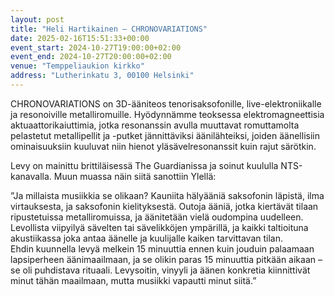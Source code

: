 ```yaml
---
layout: post
title: "Heli Hartikainen – CHRONOVARIATIONS"
date: 2025-02-16T15:51:33+00:00
event_start: 2024-10-27T19:00:00+02:00
event_end: 2024-10-27T20:00:00+02:00
venue: "Temppeliaukion kirkko"
address: "Lutherinkatu 3, 00100 Helsinki"
---
```


CHRONOVARIATIONS on 3D-ääniteos tenorisaksofonille, live-elektroniikalle ja resonoiville metalliromuille. Hyödynnämme teoksessa elektromagneettisia aktuaattorikaiuttimia, jotka resonanssin avulla muuttavat romuttamolta pelastetut metallipellit ja -putket jännittäviksi äänilähteiksi, joiden äänellisiin ominaisuuksiin kuuluvat niin hienot yläsävelresonanssit kuin rajut särötkin.  
  
Levy on mainittu brittiläisessä The Guardianissa ja soinut kuululla NTS-kanavalla. Muun muassa näin siitä sanottiin Ylellä:  
  
”Ja millaista musiikkia se olikaan? Kauniita hälyääniä saksofonin läpistä, ilma virtauksesta, ja saksofonin kielityksestä. Outoja ääniä, jotka kiertävät tilaan ripustetuissa metalliromuissa, ja äänitetään vielä oudompina uudelleen. Levollista viipyilyä sävelten tai sävelikköjen ympärillä, ja kaikki taltioituna akustiikassa joka antaa äänelle ja kuulijalle kaiken tarvittavan tilan.  
Ehdin kuunnella levyä melkein 15 minuuttia ennen kuin jouduin palaamaan lapsiperheen äänimaailmaan, ja se olikin paras 15 minuuttia pitkään aikaan – se oli puhdistava rituaali. Levysoitin, vinyyli ja äänen konkretia kiinnittivät minut tähän maailmaan, mutta musiikki vapautti minut siitä.”
